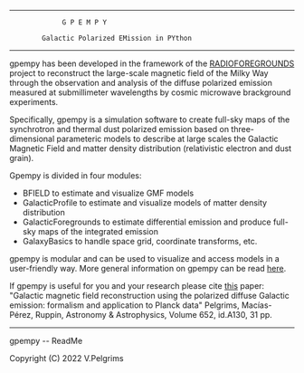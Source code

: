 ***
				 G P E M P Y

		    Galactic Polarized EMission in PYthon

***

gpempy has been developed in the framework of the [RADIOFOREGROUNDS](https://radioforegrounds.eu) project to reconstruct the large-scale magnetic field of the Milky Way through the observation and analysis of the diffuse polarized emission measured at submillimeter wavelengths by cosmic microwave brackground experiments.

Specifically, gpempy is a simulation software to create full-sky maps of the synchrotron and thermal dust polarized emission based on three-dimensional parameteric models to describe at large scales the Galactic Magnetic Field and matter density distribution (relativistic electron and dust grain).

Gpempy is divided in four modules:
- BFIELD to estimate and visualize GMF models
- GalacticProfile to estimate and visualize models of matter density distribution
- GalacticForegrounds to estimate differential emission and produce full-sky maps of the integrated emission
- GalaxyBasics to handle space grid, coordinate transforms, etc.

gpempy is modular and can be used to visualize and access models in a user-friendly way.
More general information on gpempy can be read [here](GeneralDoc.md).

If gpempy is useful for you and your research please cite [this](https://doi.org/10.1051/0004-6361/201833962) paper:
"Galactic magnetic field reconstruction using the polarized diffuse Galactic emission: formalism and application to Planck data"
Pelgrims, Macías-Pérez, Ruppin, Astronomy & Astrophysics, Volume 652, id.A130, 31 pp.

---
gpempy -- ReadMe

Copyright (C) 2022  V.Pelgrims

